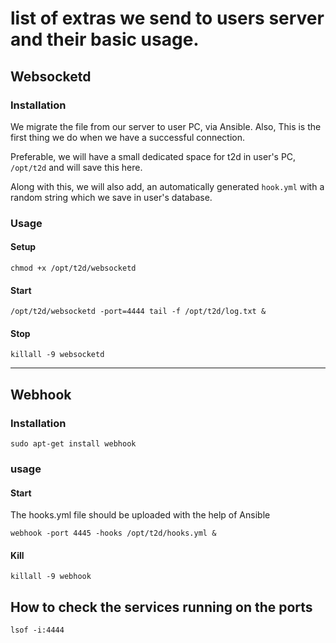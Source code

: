 # list of extras we send to users server and their basic usage.

## Websocketd

### Installation

We migrate the file from our server to user PC, via Ansible. Also, This is the first thing we do when we have a successful connection.

Preferable, we will have a small dedicated space for t2d in user's PC, `/opt/t2d` and will save this here.

Along with this, we will also add, an automatically generated `hook.yml` with a random string which we save in user's database.

### Usage

#### Setup

```
chmod +x /opt/t2d/websocketd
```

#### Start

```
/opt/t2d/websocketd -port=4444 tail -f /opt/t2d/log.txt &
```

#### Stop

```
killall -9 websocketd
```

---

## Webhook

### Installation

```
sudo apt-get install webhook
```

### usage

#### Start

The hooks.yml file should be uploaded with the help of Ansible

```
webhook -port 4445 -hooks /opt/t2d/hooks.yml &
```

#### Kill

```
killall -9 webhook
```

## How to check the services running on the ports

```
lsof -i:4444
```
